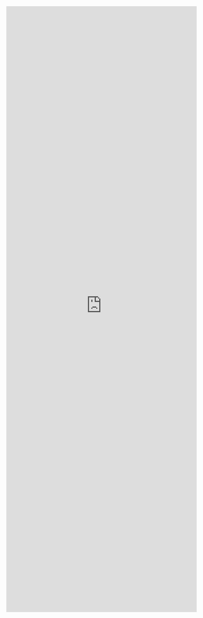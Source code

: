 <iframe 
    title='Announced Search Results Example'
    src='https://fabricweb.z5.web.core.windows.net/pr-deploy-site/refs/heads/master/fabric-website-resources/dist/index.html#/examples/announced/searchresults?docsExample=true'
    frameborder='no'
    height='1600'
    style='width: 100%;'
>